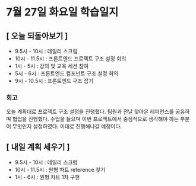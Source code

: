 # 7월 27일 화요일 학습일지

## [ 오늘 되돌아보기 ]

- 9.5시 - 10시 : 데일리 스크럼
- 10시 - 11.5시 : 프론트엔드 프로젝트 구조 설정 회의
- 1시 - 5시 : 강의 및 교육 세션 참여
- 5시 - 6시 : 프론트엔드 컴포넌트 구조 설정 회의
- 9시 - 10.5시 : 프론트엔드 구조 잡기

### 회고

오늘 계획대로 프로젝트 구조 설정을 진행했다. 팀원과 전날 찾아온 레퍼런스를 공유하며 협업을 진행했다.
수업을 들으며 이번 프로젝트에서 중점적으로 생각해야 하는 부분이 무엇인지 설정하였다. 이대로 진행해나갈 예정이다.

## [ 내일 계획 세우기 ]

- 9.5시 - 10시 : 데일리 스크럼
- 10시 - 11.5시 : 원형 차트 reference 찾기
- 1시 - 6시 : 원형 차트 1차 구현
